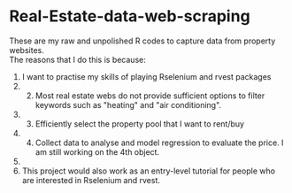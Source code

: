 # Real-Estate-data-web-scraping
These are my raw and unpolished R codes to capture data from property websites.   
The reasons that I do this is because: 
1. I want to practise my skills of playing Rselenium and rvest packages 
2. 2. Most real estate webs do not provide sufficient options to filter keywords such as "heating" and "air conditioning".  
3. 3. Efficiently select the property pool that I want to rent/buy 
4. 4. Collect data to analyse and model regression to evaluate the price.  I am still working on the 4th object.  
5. 
6. This project would also work as an entry-level tutorial for people who are interested in Rselenium and rvest. 
